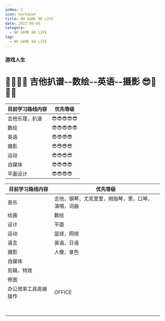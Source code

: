 ```yaml
---
index: 2
icon: markdown
title: NO GAME NO LIFE
date: 2022-06-06
category:
  - NO GAME NO LIFE
tag:
  - NO GAME NO LIFE
---
```


### 游戏人生
<!--more-->
# 🎈🎈🎈😎  吉他扒谱--数绘--英语--摄影   😎🎈🎈🎈

| 目前学习路线内容 | 优先等级 |
| ---------------- | -------- |
| 吉他乐理，扒谱         | 😎😎😎😎😎    |
| 数绘            | 😎😎😎😎😎    |
| 英语         | 😎😎😎😎     |
| 摄影       | 😎😎😎😎     |
| 运动             | 😎😎😎😎     |
| 自媒体             | 😎😎😎😎     |
| 平面设计      | 😎😎😎😎     |



| 目前学习路线内容 | 优先等级                                           |
| ---------------- | -------------------------------------------------- |
| 音乐             | 吉他，钢琴，尤克里里，拇指琴，箫，口琴，演唱，词曲 |
| 绘画             | 数绘                                               |
| 设计             | 平面                                               |
| 运动             | 篮球，网球                                         |
| 语言             | 英语，日语                                         |
| 摄影             | 人像，景色                                         |
| 自媒体           |                                                    |
| 剪辑，特效       |                                                    |
| 修图             |                                                    |
| 办公效率工具高端操作 |      OFFICE                                        |
|                  |                                                    |
|                  |                                                    |
|                  |                                                    |
|                  |                                                    |
|                  |                                                    |
|                  |                                                    |
|                  |                                                    |
|                  |                                                    |



